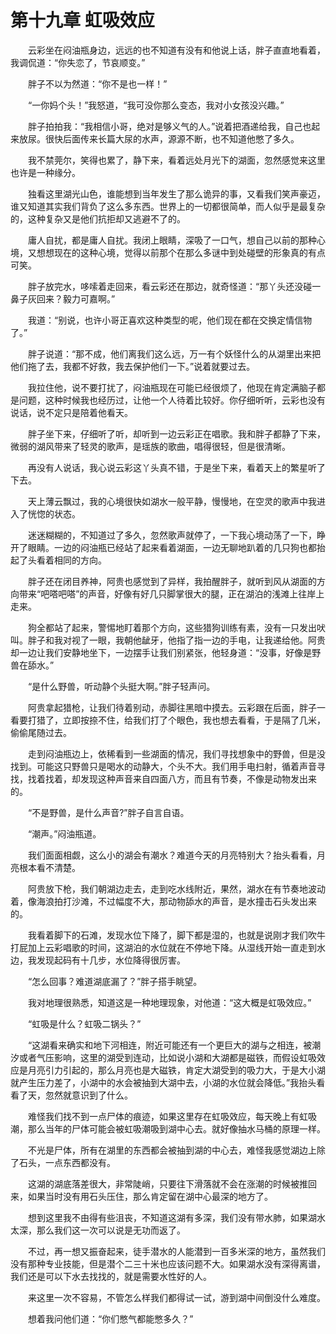 # 第十九章 虹吸效应


　　云彩坐在闷油瓶身边，远远的也不知道有没有和他说上话，胖子直直地看着，我调侃道：“你失恋了，节哀顺变。”

　　胖子不以为然道：“你不是也一样！”

　　“一你妈个头！”我怒道，“我可没你那么变态，我对小女孩没兴趣。”

　　胖子拍拍我：“我相信小哥，绝对是够义气的人。”说着把酒递给我，自己也起来放尿。很快后面传来长篇大尿的水声，源源不断，也不知道他憋了多久。

　　我不禁莞尔，笑得也累了，静下来，看着远处月光下的湖面，忽然感觉来这里也许是一种缘分。

　　独看这里湖光山色，谁能想到当年发生了那么诡异的事，又看我们笑声豪迈，谁又知道其实我们背负了这么多东西。世界上的一切都很简单，而人似乎是最复杂的，这种复杂又是他们抗拒却又逃避不了的。

　　庸人自扰，都是庸人自扰。我闭上眼睛，深吸了一口气，想自己以前的那种心境，又想想现在的这种心境，觉得以前那个在那么多谜中到处碰壁的形象真的有点可笑。

　　胖子放完水，哆嗦着走回来，看云彩还在那边，就奇怪道：“那丫头还没碰一鼻子灰回来？毅力可嘉啊。”

　　我道：“别说，也许小哥正喜欢这种类型的呢，他们现在都在交换定情信物了。”

　　胖子说道：“那不成，他们离我们这么远，万一有个妖怪什么的从湖里出来把他们拖了去，我都不好救，我去保护他们一下。”说着就要过去。

　　我拉住他，说不要打扰了，闷油瓶现在可能已经很烦了，他现在肯定满脑子都是问题，这种时候我也经历过，让他一个人待着比较好。你仔细听听，云彩也没有说话，说不定只是陪着他看天。

　　胖子坐下来，仔细听了听，却听到一边云彩正在唱歌。我和胖子都静了下来，微弱的湖风带来了轻灵的歌声，是瑶族的歌曲，唱得很轻，但是很清晰。

　　再没有人说话，我心说云彩这丫头真不错，于是坐下来，看着天上的繁星听了下去。

　　天上薄云飘过，我的心境很快如湖水一般平静，慢慢地，在空灵的歌声中我进入了恍惚的状态。

　　迷迷糊糊的，不知道过了多久，忽然歌声就停了，一下我心境动荡了一下，睁开了眼睛。一边的闷油瓶已经站了起来看着湖面，一边无聊地趴着的几只狗也都抬起了头看着相同的方向。

　　胖子还在闭目养神，阿贵也感觉到了异样，我拍醒胖子，就听到风从湖面的方向带来“吧嗒吧嗒”的声音，好像有好几只脚掌很大的腿，正在湖泊的浅滩上往岸上走来。

　　狗全都站了起来，警惕地盯着那个方向，这些猎狗训练有素，没有一只发出吠叫。胖子和我对视了一眼，我朝他龇牙，他指了指一边的手电，让我递给他。阿贵却一边让我们安静地坐下，一边摆手让我们别紧张，他轻身道：“没事，好像是野兽在舔水。”

　　“是什么野兽，听动静个头挺大啊。”胖子轻声问。

　　阿贵拿起猎枪，让我们待着别动，赤脚往黑暗中摸去。云彩跟在后面，胖子一看要打猎了，立即按捺不住，给我们打了个眼色，我也想去看看，于是隔了几米，偷偷尾随过去。

　　走到闷油瓶边上，依稀看到一些湖面的情况，我们寻找想象中的野兽，但是没找到。可能这只野兽只是喝水的动静大，个头不大。我们用手电扫射，循着声音寻找，找着找着，却发现这种声音来自四面八方，而且有节奏，不像是动物发出来的。

　　“不是野兽，是什么声音?”胖子自言自语。

　　“潮声。”闷油瓶道。

　　我们面面相觑，这么小的湖会有潮水？难道今天的月亮特别大？抬头看看，月亮根本看不清楚。

　　阿贵放下枪，我们朝湖边走去，走到吃水线附近，果然，湖水在有节奏地波动着，像海浪拍打沙滩，不过幅度不大，那动物舔水的声音，是水撞击石头发出来的。

　　我看着脚下的石滩，发现水位下降了，脚下都是湿的，也就是说刚才我们吹牛打屁加上云彩唱歌的时间，这湖泊的水位就在不停地下降。从湿线开始一直走到水边，我发现起码有十几步，水位降得很厉害。

　　“怎么回事？难道湖底漏了？”胖子搭手眺望。

　　我对地理很熟悉，知道这是一种地理现象，对他道：“这大概是虹吸效应。”

　　“虹吸是什么？虹吸二锅头？”

　　“这湖看来确实和地下河相连，附近可能还有一个更巨大的湖与之相连，被潮汐或者气压影响，这里的湖受到连动，比如说小湖和大湖都是磁铁，而假设虹吸效应是月亮引力引起的，那么月亮也是大磁铁，肯定大湖受到的吸力大，于是大小湖就产生压力差了，小湖中的水会被抽到大湖中去，小湖的水位就会降低。”我抬头看看了天，忽然就意识到了什么。

　　难怪我们找不到一点尸体的痕迹，如果这里存在虹吸效应，每天晚上有虹吸潮，那么当年的尸体可能会被虹吸潮吸到湖中心去。就好像抽水马桶的原理一样。

　　不光是尸体，所有在湖里的东西都会被抽到湖的中心去，难怪我感觉湖边上除了石头，一点东西都没有。

　　这湖的湖底落差很大，非常陡峭，只要往下滑落就不会在涨潮的时候被推回来，如果当时没有用石头压住，那么肯定留在湖中心最深的地方了。

　　想到这里我不由得有些沮丧，不知道这湖有多深，我们没有带水肺，如果湖水太深，那么我们这一次可以说是无功而返了。

　　不过，再一想又振奋起来，徒手潜水的人能潜到一百多米深的地方，虽然我们没有那种专业技能，但是潜个二三十米也应该问题不大。如果湖水没有深得离谱，我们还是可以下水去找找的，就是需要水性好的人。

　　来这里一次不容易，不管怎么样我们都得试一试，游到湖中间倒没什么难度。

　　想着我问他们道：“你们憋气都能憋多久？” 

